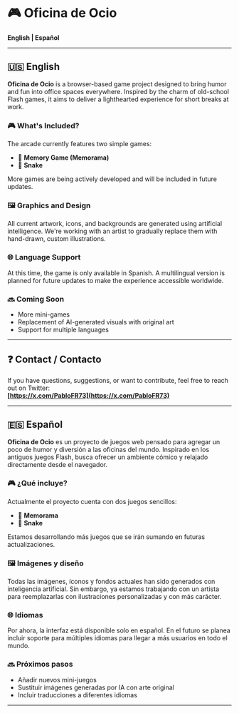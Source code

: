 # 🎮 Oficina de Ocio

**English | Español**

---

## 🇺🇸 English

**Oficina de Ocio** is a browser-based game project designed to bring humor and fun into office spaces everywhere. Inspired by the charm of old-school Flash games, it aims to deliver a lighthearted experience for short breaks at work.

### 🎮 What's Included?
The arcade currently features two simple games:
- 🧠 **Memory Game (Memorama)**
- 🐍 **Snake**

More games are being actively developed and will be included in future updates.

### 🖼️ Graphics and Design
All current artwork, icons, and backgrounds are generated using artificial intelligence. We're working with an artist to gradually replace them with hand-drawn, custom illustrations.

### 🌐 Language Support
At this time, the game is only available in Spanish. A multilingual version is planned for future updates to make the experience accessible worldwide.

### 🔜 Coming Soon
- More mini-games
- Replacement of AI-generated visuals with original art
- Support for multiple languages

---

## ❓ Contact / Contacto

If you have questions, suggestions, or want to contribute, feel free to reach out on Twitter:  
**[https://x.com/PabloFR73](https://x.com/PabloFR73)**

---

## 🇪🇸 Español

**Oficina de Ocio** es un proyecto de juegos web pensado para agregar un poco de humor y diversión a las oficinas del mundo. Inspirado en los antiguos juegos Flash, busca ofrecer un ambiente cómico y relajado directamente desde el navegador.

### 🎮 ¿Qué incluye?
Actualmente el proyecto cuenta con dos juegos sencillos:
- 🧠 **Memorama**
- 🐍 **Snake**

Estamos desarrollando más juegos que se irán sumando en futuras actualizaciones.

### 🖼️ Imágenes y diseño
Todas las imágenes, íconos y fondos actuales han sido generados con inteligencia artificial. Sin embargo, ya estamos trabajando con un artista para reemplazarlas con ilustraciones personalizadas y con más carácter.

### 🌐 Idiomas
Por ahora, la interfaz está disponible solo en español. En el futuro se planea incluir soporte para múltiples idiomas para llegar a más usuarios en todo el mundo.

### 🔜 Próximos pasos
- Añadir nuevos mini-juegos
- Sustituir imágenes generadas por IA con arte original
- Incluir traducciones a diferentes idiomas

---
